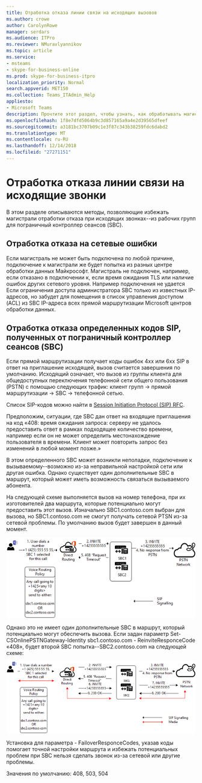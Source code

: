 ```yaml
---
title: Отработка отказа линии связи на исходящих вызовов
ms.author: crowe
author: CarolynRowe
manager: serdars
ms.audience: ITPro
ms.reviewer: NMuravlyannikov
ms.topic: article
ms.service:
- msteams
- skype-for-business-online
ms.prod: skype-for-business-itpro
localization_priority: Normal
search.appverid: MET150
ms.collection: Teams_ITAdmin_Help
appliesto:
- Microsoft Teams
description: Прочтите этот раздел, чтобы узнать, как обрабатывать магистрали отработки отказа при исходящих вызовах из рабочих групп для пограничный контроллер сеансов (SBC).
ms.openlocfilehash: 1f8e7dfd5064b9c3d857165a9a4e2d39565dfeef
ms.sourcegitcommit: a3181bc3707b09c1e3f87c343b38259fdc6dabd2
ms.translationtype: MT
ms.contentlocale: ru-RU
ms.lasthandoff: 12/14/2018
ms.locfileid: "27271151"
---
```

# <a name="trunk-failover-on-outbound-calls"></a>Отработка отказа линии связи на исходящие звонки

В этом разделе описываются методы, позволяющие избежать магистрали отработки отказа при исходящих звонках--из рабочих групп для пограничный контроллер сеансов (SBC).

## <a name="failover-on-network-errors"></a>Отработка отказа на сетевые ошибки

Если магистраль не может быть подключена по любой причине, подключение к магистрали же будет попытка из разных центре обработки данных Майкрософт. Магистраль не подключен, например, если отказано в подключении к, если время ожидания TLS или наличие ошибок других сетевого уровня.
Например подключения не удается Если ограничения доступа администратора SBC только из известных IP-адресов, но забудет для помещения в список управления доступом (ACL) из SBC IP-адреса всех прямой маршрутизации Microsoft центров обработки данных. 

## <a name="failover-of-specific-sip-codes-received-from-the-session-border-controller-sbc"></a>Отработка отказа определенных кодов SIP, полученных от пограничный контроллер сеансов (SBC)

Если прямой маршрутизации получает коды ошибок 4xx или 6xx SIP в ответ на приглашение исходящей, вызов считается завершения по умолчанию. Исходящий означает, что вызов из группы клиента для общедоступных переключения телефонной сети общего пользования (PSTN) с помощью следующих трафик: клиент групп -> прямой маршрутизации -> SBC -> телефонной сетью.

Список SIP-кодов можно найти в [Session Initiation Protocol (SIP) RFC](https://tools.ietf.org/html/rfc3261).

Предположим, ситуации, где SBC дан ответ на входящие приглашения на код «408: время ожидания запроса: серверу не удалось предоставить ответ в рамках подходящее количество времени, например если он не может определить местонахождение пользователя в времени. Клиент может повторить запрос без изменений в любой момент позже.»

В этом определенного SBC может возникли неполадки, подключение к вызываемому--возможно из-за неправильной настройкой сети или другая ошибка. Однако существует один дополнительные SBC в маршрут, который может иметь возможность связаться вызываемого абонента.

На следующей схеме выполняется вызов на номер телефона, при их изготовителей два маршрута, которые потенциально могут предоставить этот вызов. Изначально SBC1.contoso.com выбран для вызова, но SBC1.contoso.com не смогут получать сетевой PTSN из-за сетевой проблемы.
По умолчанию вызов будет завершен в данный момент. 
 
![Показывает SBC не удается подключиться к ТСОП из-за сетевой проблемы](media/direct-routing-failover-response-codes1.png)

Однако это не имеет один дополнительные SBC в маршрут, который потенциально могут обеспечить вызова.
Если задан параметр Set-CSOnlinePSTNGateway-Identity sbc1.contoso.com - ReinviteResponceCode «408», будет второй SBC попытка--SBC2.contoso.com на следующей схеме:

![Показывает маршрутизации для второй SBC](media/direct-routing-failover-response-codes2.png)

Установка для параметра - FailoverResponceCodes, указав коды помогает точной настройки маршрута и избежать потенциальных проблем при SBC нельзя сделать звонок из-за сетевой или другие проблемы.

Значения по умолчанию: 408, 503, 504

